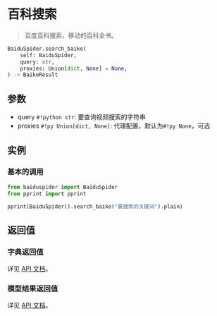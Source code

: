 # 百科搜索

> 百度百科搜索，移动的百科全书。

```python
BaiduSpider.search_baike(
    self: BaiduSpider,
    query: str,
    proxies: Union[dict, None] = None,
) -> BaikeResult
```

## 参数

- query `#!python str`: 要查询视频搜索的字符串
- proxies `#!py Union[dict, None]`: 代理配置，默认为`#!py None`，可选

## 实例

### 基本的调用

```python
from baiduspider import BaiduSpider
from pprint import pprint

pprint(BaiduSpider().search_baike("要搜索的关键词").plain)
```

## 返回值

### 字典返回值

详见 [API 文档](/api/baiduspider/__init__.html#baiduspider.__init__.BaiduSpider.search_baike)。

### 模型结果返回值

详见 [API 文档](/api/baiduspider/models/baike.html)。
